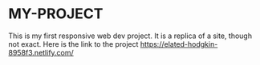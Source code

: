 # MY-PROJECT
This is my first responsive web dev project. It is a replica of a site, though not exact.
Here is the link to the project https://elated-hodgkin-8958f3.netlify.com/
